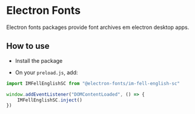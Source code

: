 # Electron Fonts

Electron fonts packages provide font archives em electron desktop apps.

## How to use

* Install the package

* On your `preload.js`, add:

```ts
import IMFellEnglishSC from "@electron-fonts/im-fell-english-sc"

window.addEventListener("DOMContentLoaded", () => {
    IMFellEnglishSC.inject()
})
```
